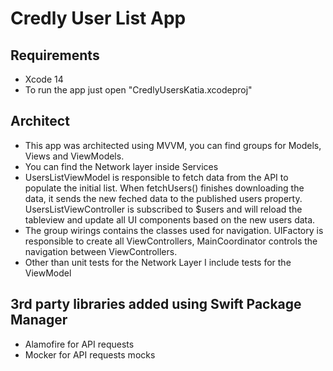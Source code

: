 # Credly User List App

## Requirements 
* Xcode 14
* To run the app just open "CredlyUsersKatia.xcodeproj"

## Architect
* This app was architected using MVVM, you can find groups for Models, Views and ViewModels. 
* You can find the Network layer inside Services
* UsersListViewModel is responsible to fetch data from the API to populate the initial list. When fetchUsers() finishes downloading the data, it sends the new feched data to the published users property. UsersListViewController is subscribed to $users and will reload the tableview and update all UI components based on the new users data.
* The group wirings contains the classes used for navigation. UIFactory is responsible to create all ViewControllers, MainCoordinator controls the navigation between ViewControllers.
* Other than unit tests for the Network Layer I include tests for the ViewModel

## 3rd party libraries added using Swift Package Manager
* Alamofire for API requests
* Mocker for API requests mocks


